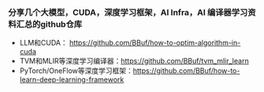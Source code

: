 ### 分享几个大模型，CUDA，深度学习框架，AI Infra，AI 编译器学习资料汇总的github仓库

- LLM和CUDA： https://github.com/BBuf/how-to-optim-algorithm-in-cuda
- TVM和MLIR等深度学习编译器：https://github.com/BBuf/tvm_mlir_learn
- PyTorch/OneFlow等深度学习框架：https://github.com/BBuf/how-to-learn-deep-learning-framework
